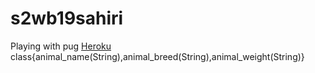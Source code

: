 # s2wb19sahiri
Playing with pug
[Heroku](https://dashboard.heroku.com/apps/s2wb19sahiri)
class{animal_name(String),animal_breed(String),animal_weight(String)}
